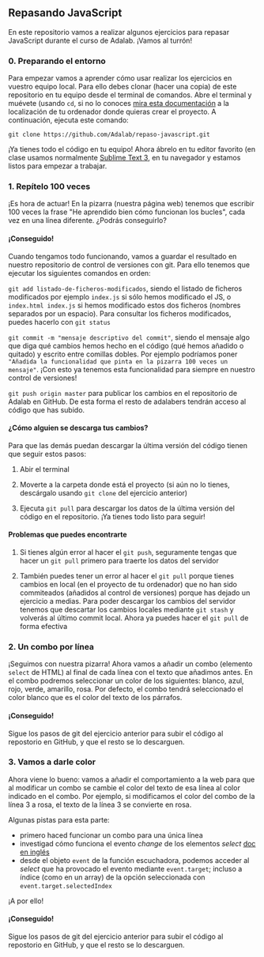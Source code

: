 ## Repasando JavaScript

En este repositorio vamos a realizar algunos ejercicios para repasar JavaScript durante el curso de Adalab. ¡Vamos al turrón!

### 0. Preparando el entorno

Para empezar vamos a aprender cómo usar realizar los ejercicios en vuestro equipo local. Para ello debes clonar (hacer una copia) de este repositorio en tu equipo desde el terminal de comandos. Abre el terminal y muévete (usando `cd`, si no lo conoces [mira esta documentación][1] a la localización de tu ordenador donde quieras crear el proyecto. A continuación, ejecuta este comando:

```shell
git clone https://github.com/Adalab/repaso-javascript.git
```

¡Ya tienes todo el código en tu equipo! Ahora ábrelo en tu editor favorito (en clase usamos normalmente [Sublime Text 3][2], en tu navegador y estamos listos para empezar a trabajar.

### 1. Repítelo 100 veces

¡Es hora de actuar! En la pizarra (nuestra página web) tenemos que escribir 100 veces la frase "He aprendido bien cómo funcionan los bucles", cada vez en una línea diferente. ¿Podrás conseguirlo?

#### ¡Conseguido!

Cuando tengamos todo funcionando, vamos a guardar el resultado en nuestro repositorio de control de versiones con git. Para ello tenemos que ejecutar los siguientes comandos en orden:

`git add listado-de-ficheros-modificados`, siendo el listado de ficheros modificados por ejemplo `index.js` si sólo hemos modificado el JS, o `index.html index.js` si hemos modificado estos dos ficheros (nombres separados por un espacio). Para consultar los ficheros modificados, puedes hacerlo con `git status`

`git commit -m "mensaje descriptivo del commit"`, siendo el mensaje algo que diga qué cambios hemos hecho en el código (qué hemos añadido o quitado) y escrito entre comillas dobles. Por ejemplo podríamos poner `"Añadida la funcionalidad que pinta en la pizarra 100 veces un mensaje"`. ¡Con esto ya tenemos esta funcionalidad para siempre en nuestro control de versiones!

`git push origin master` para publicar los cambios en el repositorio de Adalab en GitHub. De esta forma el resto de adalabers tendrán acceso al código que has subido.

#### ¿Cómo alguien se descarga tus cambios?

Para que las demás puedan descargar la última versión del código tienen que seguir estos pasos:

1. Abir el terminal

2. Moverte a la carpeta donde está el proyecto (si aún no lo tienes, descárgalo usando `git clone` del ejercicio anterior)

3. Ejecuta `git pull` para descargar los datos de la última versión del código en el repositorio. ¡Ya tienes todo listo para seguir!

#### Problemas que puedes encontrarte

1. Si tienes algún error al hacer el `git push`, seguramente tengas que hacer un `git pull` primero para traerte los datos del servidor

2. También puedes tener un error al hacer el `git pull` porque tienes cambios en local (en el proyecto de tu ordenador) que no han sido commiteados (añadidos al control de versiones) porque has dejado un ejercicio a medias. Para poder descargar los cambios del servidor tenemos que descartar los cambios locales mediante `git stash` y volverás al último commit local. Ahora ya puedes hacer el `git pull` de forma efectiva

### 2. Un combo por línea

¡Seguimos con nuestra pizarra! Ahora vamos a añadir un combo (elemento `select` de HTML) al final de cada línea con el texto que añadimos antes. En el combo podremos seleccionar un color de los siguientes: blanco, azul, rojo, verde, amarillo, rosa. Por defecto, el combo tendrá seleccionado el color blanco que es el color del texto de los párrafos.

#### ¡Conseguido!

Sigue los pasos de git del ejercicio anterior para subir el código al repostorio en GitHub, y que el resto se lo descarguen.

### 3. Vamos a darle color
Ahora viene lo bueno: vamos a añadir el comportamiento a la web para que al modificar un combo se cambie el color del texto de esa línea al color indicado en el combo. Por ejemplo, si modificamos el color del combo de la línea 3 a rosa, el texto de la línea 3 se convierte en rosa.

Algunas pistas para esta parte:
- primero haced funcionar un combo para una única línea
- investigad cómo funciona el evento *change*  de los elementos *select* [doc en inglés][3]
- desde el objeto `event` de la función escuchadora, podemos acceder al *select* que ha provocado el evento mediante `event.target`; incluso a índice (como en un array) de la opción seleccionada con `event.target.selectedIndex`

¡A por ello!

#### ¡Conseguido!

Sigue los pasos de git del ejercicio anterior para subir el código al repostorio en GitHub, y que el resto se lo descarguen.

[1]: https://tutorial.djangogirls.org/es/intro_to_command_line/#cambia-el-directorio-actual
[2]: https://www.sublimetext.com/3
[3]: https://developer.mozilla.org/en-US/docs/Web/Events/change
